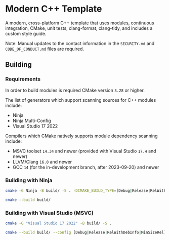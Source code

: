 # Modern C++ Template

A modern, cross-platform C++ template that uses modules, continuous integration, CMake, unit tests, clang-format, clang-tidy, and includes a custom style guide. 

Note: Manual updates to the contact information in the `SECURITY.md` and `CODE_OF_CONDUCT.md` files are required.

## Building

### Requirements

In order to build modules is required CMake version `3.28` or higher.

The list of generators which support scanning sources for C++ modules include:
 - Ninja
 - Ninja Multi-Config
 - Visual Studio 17 2022

Compilers which CMake natively supports module dependency scanning include:
 - MSVC toolset `14.34` and newer (provided with Visual  Studio  `17.4`  and newer)
 - LLVM/Clang `16.0` and newer
 - GCC `14` (for the in-development branch, after 2023-09-20) and newer

### Building with Ninja

```bash
cmake -G Ninja -B build/ -S . -DCMAKE_BUILD_TYPE=[Debug|Release|RelWithDebInfo|MinSizeRel]
```

```bash
cmake --build build/
```

### Building with Visual Studio (MSVC)

```bash
cmake -G "Visual Studio 17 2022" -B build/ -S .
```

```bash
cmake --build build/ --config [Debug|Release|RelWithDebInfo|MinSizeRel]
```

